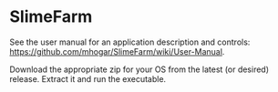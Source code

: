 # SlimeFarm

See the user manual for an application description and controls: https://github.com/mhogar/SlimeFarm/wiki/User-Manual.

Download the appropriate zip for your OS from the latest (or desired) release. Extract it and run the executable.
